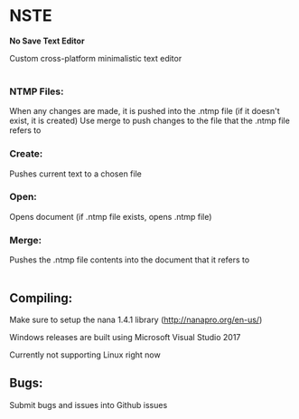 # NSTE
**No Save Text Editor**

Custom cross-platform minimalistic text editor
<br>
<br>
### NTMP Files:
When any changes are made, it is pushed into the .ntmp file (if it doesn't exist, it is created)
Use merge to push changes to the file that the .ntmp file refers to

### Create:
Pushes current text to a chosen file

### Open:
Opens document (if .ntmp file exists, opens .ntmp file)

### Merge:
Pushes the .ntmp file contents into the document that it refers to
<br>
<br>
## Compiling:
Make sure to setup the nana 1.4.1 library (http://nanapro.org/en-us/) 

Windows releases are built using Microsoft Visual Studio 2017

Currently not supporting Linux right now

## Bugs:
Submit bugs and issues into Github issues
